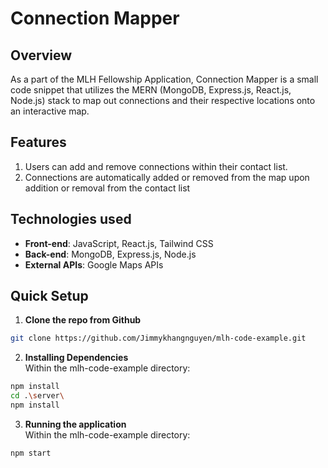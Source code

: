 # Connection Mapper
## Overview
As a part of the MLH Fellowship Application, Connection Mapper is a small code snippet that utilizes the MERN (MongoDB, Express.js, React.js, Node.js) stack to map out connections and their respective locations onto an interactive map.
## Features
1. Users can add and remove connections within their contact list.
2. Connections are automatically added or removed from the map upon addition or removal from the contact list
## Technologies used
- **Front-end**: JavaScript, React.js, Tailwind CSS
- **Back-end**: MongoDB, Express.js, Node.js
- **External APIs**: Google Maps APIs
## Quick Setup
1. **Clone the repo from Github**
```bash
git clone https://github.com/Jimmykhangnguyen/mlh-code-example.git
```
2. **Installing Dependencies**<br/>
Within the mlh-code-example directory:
```sh
npm install
cd .\server\
npm install
```
3. **Running the application**<br/>
Within the mlh-code-example directory:
```sh
npm start
```
